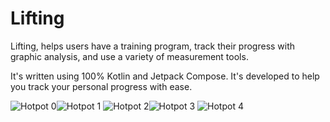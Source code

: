 # Lifting

Lifting, helps users have a training program, track their progress with graphic analysis, and use a variety of measurement tools.

It's written using 100% Kotlin and Jetpack Compose. It's developed to help you track your personal progress with ease.

![Hotpot 0](https://github.com/bedirhansaricayir/Lifting/assets/110481044/ab32ffce-da01-48a4-8947-4b80d6ac6be2)![Hotpot 1](https://github.com/bedirhansaricayir/Lifting/assets/110481044/9dfb057e-5907-4208-b241-5efcadb40986)
![Hotpot 2](https://github.com/bedirhansaricayir/Lifting/assets/110481044/10c2643f-ef66-43b3-8636-c3aee22879dc)![Hotpot 3](https://github.com/bedirhansaricayir/Lifting/assets/110481044/f0b6263a-4ba4-4469-b394-abbfcc2c8391)
![Hotpot 4](https://github.com/bedirhansaricayir/Lifting/assets/110481044/08c8bd28-d359-4781-9497-7faccb4b2741)
